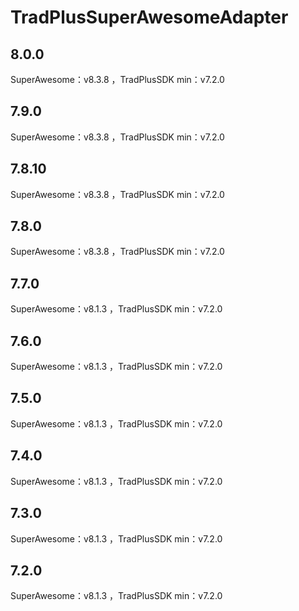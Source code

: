 # TradPlusSuperAwesomeAdapter

## 8.0.0

SuperAwesome：v8.3.8 ，TradPlusSDK min：v7.2.0

## 7.9.0

SuperAwesome：v8.3.8 ，TradPlusSDK min：v7.2.0

## 7.8.10

SuperAwesome：v8.3.8 ，TradPlusSDK min：v7.2.0

## 7.8.0

SuperAwesome：v8.3.8 ，TradPlusSDK min：v7.2.0

## 7.7.0

SuperAwesome：v8.1.3 ，TradPlusSDK min：v7.2.0

## 7.6.0

SuperAwesome：v8.1.3 ，TradPlusSDK min：v7.2.0

## 7.5.0

SuperAwesome：v8.1.3 ，TradPlusSDK min：v7.2.0

## 7.4.0

SuperAwesome：v8.1.3 ，TradPlusSDK min：v7.2.0

## 7.3.0

SuperAwesome：v8.1.3 ，TradPlusSDK min：v7.2.0

## 7.2.0

SuperAwesome：v8.1.3 ，TradPlusSDK min：v7.2.0